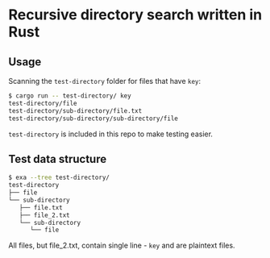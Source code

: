 # Recursive directory search written in Rust
## Usage
Scanning the `test-directory` folder for files that have `key`:
```sh
$ cargo run -- test-directory/ key
test-directory/file
test-directory/sub-directory/file.txt
test-directory/sub-directory/sub-directory/file
```
`test-directory` is included in this repo to make testing easier.
## Test data structure
```sh
$ exa --tree test-directory/
test-directory
├── file
└── sub-directory
   ├── file.txt
   ├── file_2.txt
   └── sub-directory
      └── file
```
All files, but file_2.txt, contain single line - `key` and are plaintext files.
